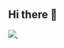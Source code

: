 ## Hi there 👋

[<img src="https://github.com/astroscrum/.github/assets/20731/660bd35e-0123-4d00-90b9-2df9a6732e24">]([https://link-to-your-URL/](https://github.com/astroscrum/.github/assets/20731/660bd35e-0123-4d00-90b9-2df9a6732e24)),




<!--

**Here are some ideas to get you started:**

🙋‍♀️ A short introduction - what is your organization all about?
🌈 Contribution guidelines - how can the community get involved?
👩‍💻 Useful resources - where can the community find your docs? Is there anything else the community should know?
🍿 Fun facts - what does your team eat for breakfast?
🧙 Remember, you can do mighty things with the power of [Markdown](https://docs.github.com/github/writing-on-github/getting-started-with-writing-and-formatting-on-github/basic-writing-and-formatting-syntax)
-->
